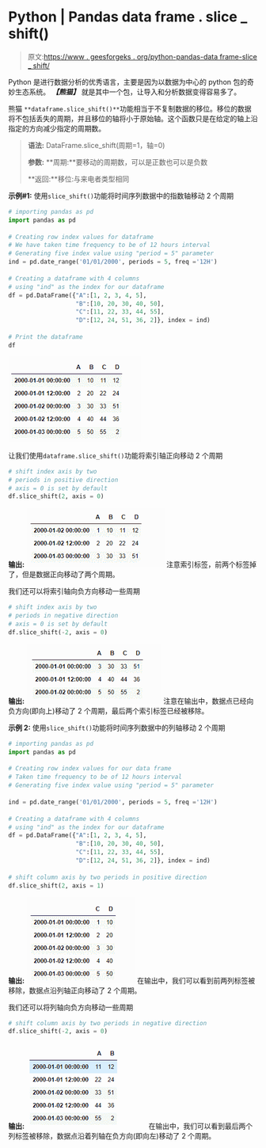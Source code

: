 # Python | Pandas data frame . slice _ shift()

> 原文:[https://www . geesforgeks . org/python-pandas-data frame-slice _ shift/](https://www.geeksforgeeks.org/python-pandas-dataframe-slice_shift/)

Python 是进行数据分析的优秀语言，主要是因为以数据为中心的 python 包的奇妙生态系统。 ***【熊猫】*** 就是其中一个包，让导入和分析数据变得容易多了。

熊猫 `**dataframe.slice_shift()**`功能相当于不复制数据的移位。移位的数据将不包括丢失的周期，并且移位的轴将小于原始轴。这个函数只是在给定的轴上沿指定的方向减少指定的周期数。

> **语法:** DataFrame.slice_shift(周期=1，轴=0)
> 
> **参数:**
> **周期:**要移动的周期数，可以是正数也可以是负数
> 
> **返回:**移位:与来电者类型相同

**示例#1:** 使用`slice_shift()`功能将时间序列数据中的指数轴移动 2 个周期

```py
# importing pandas as pd
import pandas as pd

# Creating row index values for dataframe
# We have taken time frequency to be of 12 hours interval
# Generating five index value using "period = 5" parameter
ind = pd.date_range('01/01/2000', periods = 5, freq ='12H')

# Creating a dataframe with 4 columns
# using "ind" as the index for our dataframe
df = pd.DataFrame({"A":[1, 2, 3, 4, 5], 
                   "B":[10, 20, 30, 40, 50], 
                   "C":[11, 22, 33, 44, 55],
                   "D":[12, 24, 51, 36, 2]}, index = ind)

# Print the dataframe
df
```

![](img/928bf3b020bb1e76476cea3a4eed0aaf.png)

让我们使用`dataframe.slice_shift()`功能将索引轴正向移动 2 个周期

```py
# shift index axis by two
# periods in positive direction
# axis = 0 is set by default
df.slice_shift(2, axis = 0)
```

**输出:**
![](img/06604da260a7dbd546126a8ddbd081c5.png)
注意索引标签，前两个标签掉了，但是数据正向移动了两个周期。

我们还可以将索引轴向负方向移动一些周期

```py
# shift index axis by two 
# periods in negative direction
# axis = 0 is set by default
df.slice_shift(-2, axis = 0)
```

**输出:**
![](img/89ec498891138cec55ae589f3f7192e6.png)
注意在输出中，数据点已经向负方向(即向上)移动了 2 个周期，最后两个索引标签已经被移除。

**示例 2:** 使用`slice_shift()`功能将时间序列数据中的列轴移动 2 个周期

```py
# importing pandas as pd
import pandas as pd

# Creating row index values for our data frame
# Taken time frequency to be of 12 hours interval
# Generating five index value using "period = 5" parameter

ind = pd.date_range('01/01/2000', periods = 5, freq ='12H')

# Creating a dataframe with 4 columns
# using "ind" as the index for our dataframe
df = pd.DataFrame({"A":[1, 2, 3, 4, 5],
                   "B":[10, 20, 30, 40, 50],
                   "C":[11, 22, 33, 44, 55],
                   "D":[12, 24, 51, 36, 2]}, index = ind)

# shift column axis by two periods in positive direction
df.slice_shift(2, axis = 1)
```

**输出:**
![](img/31815f8e97f9a7d4d1cff6743cc3be66.png)
在输出中，我们可以看到前两列标签被移除，数据点沿列轴正向移动了 2 个周期。

我们还可以将列轴向负方向移动一些周期

```py
# shift column axis by two periods in negative direction
df.slice_shift(-2, axis = 0)
```

**输出:**
![](img/55bc1f59b6a1e1324fc95dd49db87de7.png)
在输出中，我们可以看到最后两个列标签被移除，数据点沿着列轴在负方向(即向左)移动了 2 个周期。